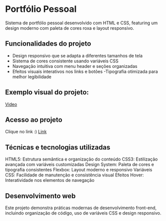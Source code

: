 # Portfólio Pessoal
Sistema de portfólio pessoal desenvolvido com HTML e CSS, featuring um design moderno com paleta de cores roxa e layout responsivo.

## Funcionalidades do projeto
- Design responsivo que se adapta a diferentes tamanhos de tela
- Sistema de cores consistente usando variáveis CSS
- Navegação intuitiva com menu header e seções organizadas
- Efeitos visuais interativos nos links e botões
-Tipografia otimizada para melhor legibilidade

## Exemplo visual do projeto:
[Video](https://github.com/user-attachments/assets/abf28fdc-e70e-416a-b57d-828bc1bd5585)


## Acesso ao projeto
Clique no link :) [Link](https://portifolio-eight-khaki-82.vercel.app/index.html)

## Técnicas e tecnologias utilizadas
HTML5: Estrutura semântica e organização do conteúdo
CSS3: Estilização avançada com variáveis customizadas
Design System: Paleta de cores e tipografia consistentes
Flexbox: Layout moderno e responsivo
Variáveis CSS: Facilidade de manutenção e consistência visual
Efeitos Hover: Interatividade nos elementos de navegação

## Desenvolvimento web
Este projeto demonstra práticas modernas de desenvolvimento front-end, incluindo organização de código, uso de variáveis CSS e design responsivo.

